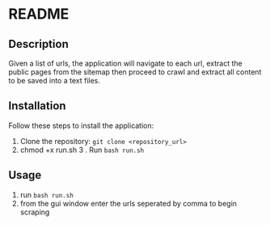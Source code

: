 # README

## Description
Given a list of urls, the application will navigate to each url, extract the public pages from the sitemap then proceed to crawl and extract all content to be saved into a text files.

## Installation

Follow these steps to install the application:

1. Clone the repository: `git clone <repository_url>`
2. chmod +x run.sh
3 . Run `bash run.sh`

## Usage

1. run `bash run.sh`
2. from the gui window enter the urls seperated by comma to begin scraping
